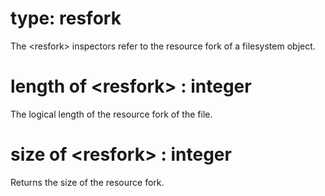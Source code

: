 # type: resfork

The &lt;resfork&gt; inspectors refer to the resource fork of a filesystem object.

# length of &lt;resfork&gt; : integer

The logical length of the resource fork of the file.

# size of &lt;resfork&gt; : integer

Returns the size of the resource fork.
